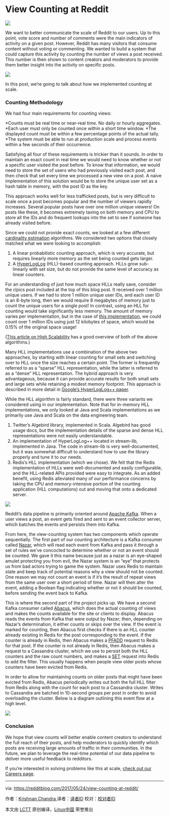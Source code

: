 View Counting at Reddit
======================

![](https://redditupvoted.files.wordpress.com/2017/05/content-view-header.png?crop=0px%2C9px%2C1000px%2C483px&resize=1200%2C580)


We want to better communicate the scale of Reddit to our users. Up to this point, vote score and number of comments were the main indicators of activity on a given post. However, Reddit has many visitors that consume content without voting or commenting. We wanted to build a system that could capture this activity by counting the number of views a post received. This number is then shown to content creators and moderators to provide them better insight into the activity on specific posts.

![](https://redditupvoted.files.wordpress.com/2017/05/cvcs-neeson-fix.png?w=372&h=743&zoom=2)

In this post, we’re going to talk about how we implemented counting at scale.

### Counting Methodology

We had four main requirements for counting views:

*Counts must be real time or near-real time. No daily or hourly aggregates.
*Each user must only be counted once within a short time window.
*The displayed count must be within a few percentage points of the actual tally.
*The system must be able to run at production scale and process events within a few seconds of their occurrence.

Satisfying all four of these requirements is trickier than it sounds. In order to maintain an exact count in real time we would need to know whether or not a specific user visited the post before. To know that information, we would need to store the set of users who had previously visited each post, and then check that set every time we processed a new view on a post. A naive implementation of this solution would be to store the unique user set as a hash table in memory, with the post ID as the key.

This approach works well for less trafficked posts, but is very difficult to scale once a post becomes popular and the number of viewers rapidly increases. Several popular posts have over one million unique viewers! On posts like these, it becomes extremely taxing on both memory and CPU to store all the IDs and do frequent lookups into the set to see if someone has already visited before.

Since we could not provide exact counts, we looked at a few different [cardinality estimation][1] algorithms. We considered two options that closely matched what we were looking to accomplish:

1. A linear probabilistic counting approach, which is very accurate, but requires linearly more memory as the set being counted gets larger.
2. A [HyperLogLog][2] (HLL)-based counting approach. HLLs grow sub-linearly with set size, but do not provide the same level of accuracy as linear counters.

For an understanding of just how much space HLLs really save, consider the r/pics post included at the top of this blog post. It received over 1 million unique users. If we had to store 1 million unique user IDs, and each user ID is an 8-byte long, then we would require 8 megabytes of memory just to count the unique users for a single post! In contrast, using an HLL for counting would take significantly less memory. The amount of memory varies per implementation, but in the case of [this implementation][3], we could count over 1 million IDs using just 12 kilobytes of space, which would be 0.15% of the original space usage!

([This article on High Scalability][5] has a good overview of both of the above algorithms.)

Many HLL implementations use a combination of the above two approaches, by starting with linear counting for small sets and switching over to HLL once the size reaches a certain point. The former is frequently referred to as a “sparse” HLL representation, while the latter is referred to as a “dense” HLL representation. The hybrid approach is very advantageous, because it can provide accurate results for both small sets and large sets while retaining a modest memory footprint. This approach is described in more detail in [Google’s HyperLogLog++ paper][6].

While the HLL algorithm is fairly standard, there were three variants we considered using in our implementation. Note that for in-memory HLL implementations, we only looked at Java and Scala implementations as we primarily use Java and Scala on the data engineering team.

1. Twitter’s Algebird library, implemented in Scala. Algebird has good usage docs, but the implementation details of the sparse and dense HLL representations were not easily understandable.
2. An implementation of HyperLogLog++ located in stream-lib, implemented in Java. The code in stream-lib is very well-documented, but it was somewhat difficult to understand how to use the library properly and tune it to our needs.
3. Redis’s HLL implementation (which we chose). We felt that the Redis implementation of HLLs were well-documented and easily configurable, and the HLL-related APIs provided were easy to integrate. As an added benefit, using Redis alleviated many of our performance concerns by taking the CPU and memory-intensive portion of the counting application (HLL computations) out and moving that onto a dedicated server.

![](https://redditupvoted.files.wordpress.com/2017/05/view-counts-architecture.png)

Reddit’s data pipeline is primarily oriented around [Apache Kafka][7]. When a user views a post, an event gets fired and sent to an event collector server, which batches the events and persists them into Kafka.

From here, the view-counting system has two components which operate sequentially. The first part of our counting architecture is a Kafka consumer called [Nazar][8], which will read each event from Kafka and pass it through a set of rules we’ve concocted to determine whether or not an event should be counted. We gave it this name because just as a nazar is an eye-shaped amulet protecting you from evil, the Nazar system is an “eye” that protects us from bad actors trying to game the system. Nazar uses Redis to maintain state and keep track of potential reasons why a view should not be counted. One reason we may not count an event is if it’s the result of repeat views from the same user over a short period of time. Nazar will then alter the event, adding a Boolean flag indicating whether or not it should be counted, before sending the event back to Kafka.

This is where the second part of the project picks up. We have a second Kafka consumer called [Abacus][9], which does the actual counting of views and makes the counts available for the site or clients to display. Abacus reads the events from Kafka that were output by Nazar; then, depending on Nazar’s determination, it either counts or skips over the view. If the event is marked for counting, then Abacus first checks if there is an HLL counter already existing in Redis for the post corresponding to the event. If the counter is already in Redis, then Abacus makes a [PFADD][10] request to Redis for that post. If the counter is not already in Redis, then Abacus makes a request to a Cassandra cluster, which we use to persist both the HLL counters and the raw count numbers, and makes a [SET][11] request into Redis to add the filter. This usually happens when people view older posts whose counters have been evicted from Redis.

In order to allow for maintaining counts on older posts that might have been evicted from Redis, Abacus periodically writes out both the full HLL filter from Redis along with the count for each post to a Cassandra cluster. Writes to Cassandra are batched in 10-second groups per post in order to avoid overloading the cluster. Below is a diagram outlining this event flow at a high level.

![](https://redditupvoted.files.wordpress.com/2017/05/abacus-event-flow.png)

### Conclusion

We hope that view counts will better enable content creators to understand the full reach of their posts, and help moderators to quickly identify which posts are receiving large amounts of traffic in their communities. In the future, we plan to leverage the real-time potential of our data pipeline to deliver more useful feedback to redditors.

If you’re interested in solving problems like this at scale, [check out our Careers page][12].


----------------------

via: https://redditblog.com/2017/05/24/view-counting-at-reddit/

作者：[Krishnan Chandra ][a]
译者：[译者ID](https://github.com/译者ID)
校对：[校对者ID](https://github.com/校对者ID)

本文由 [LCTT](https://github.com/LCTT/TranslateProject) 原创编译，[Linux中国](https://linux.cn/) 荣誉推出

[a]:https://redditblog.com/topic/technology/
[1]:https://en.wikipedia.org/wiki/Count-distinct_problem
[2]:http://algo.inria.fr/flajolet/Publications/FlFuGaMe07.pdf
[3]:http://antirez.com/news/75
[5]:http://highscalability.com/blog/2012/4/5/big-data-counting-how-to-count-a-billion-distinct-objects-us.html
[6]:https://stefanheule.com/papers/edbt13-hyperloglog.pdf
[7]:https://kafka.apache.org/
[8]:https://en.wikipedia.org/wiki/Nazar_(amulet)
[9]:https://en.wikipedia.org/wiki/Abacus
[10]:https://redis.io/commands/pfadd
[11]:https://redis.io/commands/set
[12]:https://about.reddit.com/careers/








